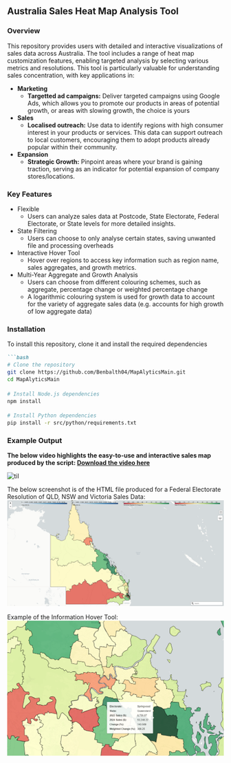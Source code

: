 ## Australia Sales Heat Map Analysis Tool
### Overview
This repository provides users with detailed and interactive visualizations of sales data across Australia. The tool includes a range of heat map customization features, enabling targeted analysis by selecting various metrics and resolutions. This tool is particularly valuable for understanding sales concentration, with key applications in:
- <b>Marketing</b> 
    - <b>Targetted ad campaigns:</b> Deliver targeted campaigns using Google Ads, which allows you to promote our products in areas of potential growth, or areas with slowing growth, the choice is yours
- <b>Sales</b> 
    - <b>Localised outreach:</b> Use data to identify regions with high consumer interest in your products or services. This data can support outreach to local customers, encouraging them to adopt products already popular within their community.
- <b>Expansion</b> 
    - <b>Strategic Growth:</b> Pinpoint areas where your brand is gaining traction, serving as an indicator for potential expansion of company stores/locations.

### Key Features
- Flexible
    - Users can analyze sales data at Postcode, State Electorate, Federal Electorate, or State levels for more detailed insights.
- State Filtering 
    - Users can choose to only analyse certain states, saving unwanted file and processing overheads
- Interactive Hover Tool
    - Hover over regions to access key information such as region name, sales aggregates, and growth metrics.
- Multi-Year Aggregate and Growth Analysis
    - Users can choose from different colouring schemes, such as aggregate, percentage change or weighted percentage change 
    - A logarithmic colouring system is used for growth data to account for the variety of aggregate sales data (e.g. accounts for high growth of low aggregate data)

### Installation 
To install this repository, clone it and install the required dependencies
```markdown
```bash
# Clone the repository
git clone https://github.com/Benbalth04/MapAlyticsMain.git
cd MapAlyticsMain

# Install Node.js dependencies
npm install

# Install Python dependencies
pip install -r src/python/requirements.txt
```
### Example Output
<b>The below video highlights the easy-to-use and interactive sales map produced by the script:
[Download the video here](readme_assets/Video.mp4)</b>

![til](readme_assets/GIF.gif)

The below screenshot is of the HTML file produced for a Federal Electorate Resolution of QLD, NSW and Victoria Sales Data:
![Screenshot](readme_assets/Screenshot1.png)

Example of the Information Hover Tool:
![Screenshot](readme_assets/Screenshot2.png)
